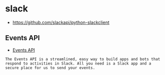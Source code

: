 # slack
* https://github.com/slackapi/python-slackclient

## Events API
* [Events API](https://api.slack.com/events-api)
```
The Events API is a streamlined, easy way to build apps and bots that respond to activities in Slack. All you need is a Slack app and a secure place for us to send your events.
```